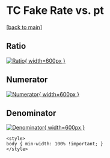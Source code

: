# TC Fake Rate vs. pt

[[back to main](./)]



## Ratio

[![Ratio](../mtv/var/TC_fakerate_stack_pt.png){ width=600px }](../mtv/var/TC_fakerate_stack_pt.pdf)

## Numerator

[![Numerator](../mtv/num/TC_fakerate_stack_pt_num.png){ width=600px }](../mtv/num/TC_fakerate_stack_pt_num.pdf)

## Denominator

[![Denominator](../mtv/den/TC_fakerate_stack_pt_den.png){ width=600px }](../mtv/den/TC_fakerate_stack_pt_den.pdf)


``` {=html}
<style>
body { min-width: 100% !important; }
</style>
```
